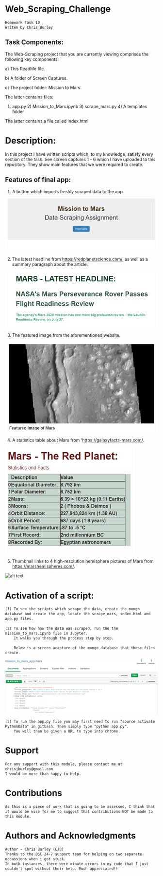 # Web_Scraping_Challenge

    Homework Task 10
    Writen by Chris Burley

## Task Components:

The Web-Scraping project that you are currently viewing comprises the following key components:

a) This ReadMe file.

b) A folder of Screen Captures.

c) The project folder: Mission to Mars.

The latter contains files:

1) app.py      2) Mission_to_Mars.ipynb       3) scrape_mars.py       4) A templates folder

The latter contains a file called index.html
  
# Description:

In this project I have written scripts which, to my knowledge, satisfy every section of the task. 
See screen captures 1 - 6 which I have uploaded to this repository. They show main features that we were required to create.

## Features of final app:

1) A button which imports freshly scraped data to the app.

![alt text](Screen_Captures/Screen_Capture_1-Data_Import_Button.png)

2) The latest headline from https://redplanetscience.com/, as well as a summary paragraph about the article.

![alt text](Screen_Captures/Screen_Capture_2-Headline_and_Article.png)

3) The featured image from the aforementioned website.

![alt text](Screen_Captures/Screen_Capture_3-Featured_Image.png)

4) A statistics table about Mars from 'https://galaxyfacts-mars.com/.

![alt text](Screen_Captures/Screen_Capture_4-Statistics_Table.png)

5) Thumbnail links to 4 high-resolution hemisphere pictures of Mars from https://marshemispheres.com/.

![alt text](Screen_Captures/Screen_Capture_5-Hemisphere_Thumbnails.png)

# Activation of a script:

    (1) To see the scripts which scrape the data, create the mongo database and create the app, locate the scrape_mars, index.html and app.py files. 
 
	(2) To see how how the data was scraped, run the the mission_to_mars.ipynb file in Jupyter.
        It walks you through the process step by step.

        Below is a screen acapture of the mongo database that these files create.

![alt text](Screen_Captures/Screen_Capture_6-Mongo_DB.png)

    (3) To run the app.py file you may first need to run "source activate PythonData" in gitbash. Then simply type "python app.py".
        You will then be given a URL to type into chrome.
     
# Support

    For any support with this module, please contact me at chrisjburley@gmail.com
    I would be more than happy to help.

# Contributions

    As this is a piece of work that is going to be assessed, I think that it would be wise for me to suggest that contributions NOT be made to this module.

# Authors and Acknowledgments

    Author - Chris Burley (CJB)
    Thanks to the BSC 24-7 support team for helping on two separate occassions when i got stuck.
    In both instances, there were minute errors in my code that I just couldn't spot without their help. Much appreciated!! 
